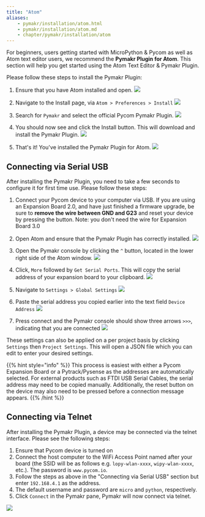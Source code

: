 ```yaml
---
title: "Atom"
aliases:
    - pymakr/installation/atom.html
    - pymakr/installation/atom.md
    - chapter/pymakr/installation/atom
---
```


For beginners, users getting started with MicroPython & Pycom as well as Atom text editor users, we recommend the **Pymakr Plugin for Atom**. This section will help you get started using the Atom Text Editor & Pymakr Plugin.

Please follow these steps to install the Pymakr Plugin:

1. Ensure that you have Atom installed and open.
![](/gitbook/assets/atom_setup_step_1-1.png)

1. Navigate to the Install page, via `Atom > Preferences > Install`
![](/gitbook/assets/atom_setup_step_2-1.png)

1. Search for `Pymakr` and select the official Pycom Pymakr Plugin.
![](/gitbook/assets/atom_setup_step_3-1.png)

1. You should now see and click the Install button. This will download and install the Pymakr Plugin.
![](/gitbook/assets/atom_setup_step_4-1.png)

1. That's it! You've installed the Pymakr Plugin for Atom.
![](/gitbook/assets/atom_setup_step_5-1.png)

## Connecting via Serial USB

After installing the Pymakr Plugin, you need to take a few seconds to configure it for first time use. Please follow these steps:

1. Connect your Pycom device to your computer via USB. If you are using an Expansion Board 2.0, and have just finished a firmware upgrade, be sure to **remove the wire between GND and G23** and reset your device by pressing the button.
   Note: you don't need the wire for Expansion Board 3.0

1. Open Atom and ensure that the Pymakr Plugin has correctly installed.
![](/gitbook/assets/atom_config_step_2-1.png)

1. Open the Pymakr console by clicking the `^` button, located in the lower right side of the Atom window.
![](/gitbook/assets/atom_config_step_3%20%281%29.png)

1. Click, `More` followed by `Get Serial Ports`. This will copy the serial address of your expansion board to your clipboard.
![](/gitbook/assets/atom_config_step_4.png)

1. Navigate to `Settings > Global Settings`
![](/gitbook/assets/atom_config_step_5.png)

1. Paste the serial address you copied earlier into the text field `Device Address`
![](/gitbook/assets/atom_config_step_6%20%281%29.png)

1. Press connect and the Pymakr console should show three arrows `>>>`, indicating that you are connected
![](/gitbook/assets/atom_config_step_7%20%281%29.png)

These settings can also be applied on a per project basis by clicking `Settings` then `Project Settings`. This will open a JSON file which you can edit to enter your desired settings.

{{% hint style="info" %}}
This process is easiest with either a Pycom Expansion Board or a Pytrack/Pysense as the addresses are automatically selected. For external products such as FTDI USB Serial Cables, the serial address may need to be copied manually. Additionally, the reset button on the device may also need to be pressed before a connection message appears.
{{% /hint %}}

## Connecting via Telnet

After installing the Pymakr Plugin, a device may be connected via the telnet interface. Please see the following steps:

1. Ensure that Pycom device is turned on
1. Connect the host computer to the WiFi Access Point named after your board (the SSID will be as follows e.g. `lopy-wlan-xxxx`, `wipy-wlan-xxxx`, etc.). The password is `www.pycom.io`.
1. Follow the steps as above in the "Connecting via Serial USB" section but
enter `192.168.4.1` as the address.
1. The default username and password are `micro` and `python`, respectively.
1. Click `Connect` in the Pymakr pane, Pymakr will now connect via telnet.

![](/gitbook/assets/pymakr-plugin-settings-1.png)
